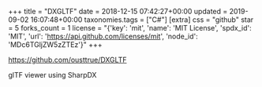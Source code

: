+++
title = "DXGLTF"
date = 2018-12-15 07:42:27+00:00
updated = 2019-09-02 16:07:48+00:00
taxonomies.tags = ["C#"]
[extra]
css = "github"
star = 5
forks_count = 1
license = "{'key': 'mit', 'name': 'MIT License', 'spdx_id': 'MIT', 'url': 'https://api.github.com/licenses/mit', 'node_id': 'MDc6TGljZW5zZTEz'}"
+++

<https://github.com/ousttrue/DXGLTF>

glTF viewer using SharpDX 
